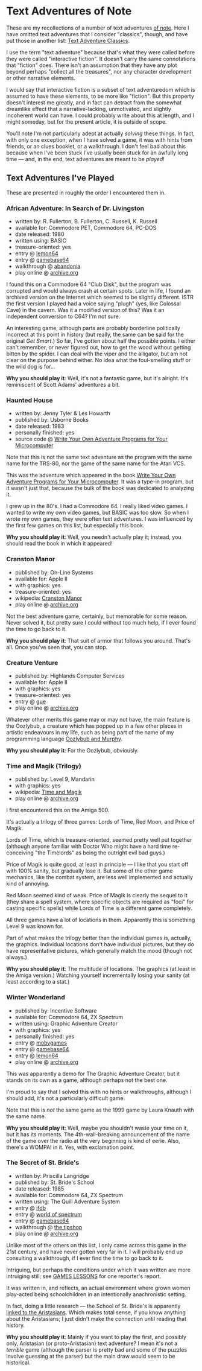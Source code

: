 Text Adventures of Note
=======================

These are my recollections of a number of text adventures
[of note](article/A%20Note%20on%20Items%20of%20Note.md).
Here I have omitted text adventures that I consider "classics", though,
and have put those in another list: [Text Adventure Classics](Text%20Adventure%20Classics.md).

I use the term "text adventure" because that's what they were called
before they were called "interactive fiction".  It doesn't carry the same
connotations that "fiction" does.  There isn't an assumption that
they have any plot beyond perhaps "collect all the treasures", nor any
character development or other narrative elements.

I would say that interactive fiction is a subset of text adventuredom which
is assumed to have these elements, to be more like "fiction".  But this
property doesn't interest me greatly, and in fact can detract from the
somewhat dreamlike effect that a narrative-lacking, unmotivated, and slightly
incoherent world can have.  I could probably write about this at length,
and I might someday, but for the present article, it is outside of scope.

You'll note I'm not particularly adept at actually *solving* these things.
In fact, with only one exception, when I have solved a game, it was with hints
from friends, or an clues booklet, or a walkthrough.  I don't feel bad about
this because when I've been stuck I've usually been stuck for an awfully long
time — and, in the end, text adventures are meant to be *played*!

Text Adventures I've Played
---------------------------

These are presented in roughly the order I encountered them in.

### African Adventure: In Search of Dr. Livingston

*   written by: R. Fullerton, B. Fullerton, C. Russell, K. Russell
*   available for: Commodore PET, Commodore 64, PC-DOS
*   date released: 1980
*   written using: BASIC
*   treasure-oriented: yes
*   entry @ [lemon64](http://www.lemon64.com/?game_id=4076)
*   entry @ [gamebase64](http://www.gb64.com/game.php?id=20259)
*   walkthrough @ [abandonia](http://www.abandonia.com/en/games/842/African+Adventure.html)
*   play online @ [archive.org](https://archive.org/details/AfricanAdventureOrInSearchOfDr.Livingston1997TonyBaechlerAdventureInteractiveFiction)

I found this on a Commodore 64 "Club Disk", but the program was corrupted
and would always crash at certain spots.  Later in life, I found an archived
version on the Internet which seemed to be slightly different.  ISTR the
first version I played had a voice saying "plugh" (yes, like Colossal Cave)
in the cavern.  Was it a modified version of this?  Was it an independent
conversion to C64?  I'm not sure.

An interesting game, although parts are probably borderline
politically incorrect at this point in history (but really, the same can be
said for the original *Get Smart*.)  So far, I've gotten about half the possible
points.  I either can't remember, or never figured out, how to get the wood
without getting bitten by the spider.  I can deal with the viper and the
alligator, but am not clear on the purpose behind either.  No idea what the
foul-smelling stuff or the wild dog is for...

**Why you should play it**: Well, it's not a fantastic game, but it's alright.
It's reminiscent of Scott Adams' adventures a bit.

### Haunted House

*   written by: Jenny Tyler & Les Howarth
*   published by: Usborne Books
*   date released: 1983
*   personally finished: yes
*   source code @ [Write Your Own Adventure Programs for Your Microcomputer](https://drive.google.com/file/d/0Bxv0SsvibDMTYkFJbUswOHFQclE/view)

Note that this is not the same text adventure as the program with the same name
for the TRS-80, nor the game of the same name for the Atari VCS.

This was the adventure which appeared in the book
[Write Your Own Adventure Programs for Your Microcomputer](https://drive.google.com/file/d/0Bxv0SsvibDMTYkFJbUswOHFQclE/view).
It was a type-in program, but it wasn't just that, because the bulk of the book
was dedicated to analyzing it.

I grew up in the 80's.  I had a Commodore 64.  I really liked video games.
I wanted to write my own video games, but BASIC was too slow.  So when I
wrote my own games, they were often text adventures.  I was influenced by
the first few games on this list, but especially this book.

**Why you should play it**: Well, you needn't actually play it; instead, you
should read the book in which it appeared!

### Cranston Manor

*   published by: On-Line Systems
*   available for: Apple II
*   with graphics: yes
*   treasure-oriented: yes
*   wikipedia: [Cranston Manor](https://en.wikipedia.org/wiki/Cranston_Manor)
*   play online @ [archive.org](https://archive.org/details/a2_Cranston_Manor_1981_On_Line_Systems_cr_Black_Bag)

Not the best adventure game, certainly, but memorable for some reason.
Never solved it, but pretty sure I could without too much help, if I ever
found the time to go back to it.

**Why you should play it**: That suit of armor that follows you around.
That's all.  Once you've seen that, you can stop.

### Creature Venture

*   published by: Highlands Computer Services
*   available for: Apple II
*   with graphics: yes
*   treasure-oriented: yes
*   entry @ [gue](http://gue.cgwmuseum.org/galleries/index.php?pub=5&item=25&id=2&key=0)
*   play online @ [archive.org](https://archive.org/details/a2_Creature_Venture_1981_Highland_Computer_Services)

Whatever other merits this game may or may not have, the main feature
is the Oozlybub, a creature which has popped up in a few other places
in artistic endeavours in my life, such as being part of the name of my
programming language [Oozlybub and Murphy](http://catseye.tc/node/Oozlybub_and_Murphy).

**Why you should play it**: For the Oozlybub, obviously.

### Time and Magik (Trilogy)

*   published by: Level 9, Mandarin
*   with graphics: yes
*   wikipedia: [Time and Magik](https://en.wikipedia.org/wiki/Time_and_Magik)
*   play online @ [archive.org](https://archive.org/details/msdos_Time_and_Magik_Trilogy_1983)

I first encountered this on the Amiga 500.

It's actually a trilogy of three games: Lords of Time, Red Moon, and
Price of Magik.

Lords of Time, which is treasure-oriented, seemed pretty well put together
(although anyone familiar with Doctor Who might have a hard time re-conceiving
"the Timelords" as being the outright evil bad guys.)

Price of Magik is quite good, at least in principle — I like that you
start off with 100% sanity, but gradually lose it.  But some of the other
game mechanics, like the combat system, are less well implemented and
actually kind of annoying.

Red Moon seemed kind of weak.  Price of Magik is clearly the sequel to
it (they share a spell system, where specific objects are required as
"foci" for casting specific spells) while Lords of Time is a different game
completely.

All three games have a lot of locations in them.  Apparently this is something
Level 9 was known for.

Part of what makes the trilogy better than the individual games is,
actually, the graphics.  Individual locations don't have individual
pictures, but they do have representative pictures, which generally
match the mood (though not always.)

**Why you should play it**: The multitude of locations.  The graphics
(at least in the Amiga version.)  Watching yourself incrementally losing
your sanity (at least according to a stat.)

### Winter Wonderland

*   published by: Incentive Software
*   available for: Commodore 64, ZX Spectrum
*   written using: Graphic Adventure Creator
*   with graphics: yes
*   personally finished: yes
*   entry @ [mobygames](http://www.mobygames.com/game/winter-wonderland)
*   entry @ [gamebase64](http://www.gb64.com/game.php?id=8624&d=18)
*   entry @ [lemon64](http://www.lemon64.com/?game_id=4076)
*   play online @ [archive.org](https://archive.org/details/zx_Winter_Wonderland_1986_Incentive_Software_a)

This was apparently a demo for The Graphic Adventure Creator,
but it stands on its own as a game, although perhaps not the best one.

I'm proud to say that I solved this with no hints or walkthroughs, although
I should add, it's not a particularly difficult game.

Note that this is *not* the same game as the 1999 game by Laura Knauth
with the same name.

**Why you should play it**: Well, maybe you shouldn't waste your time on
it, but it has its moments.  The 4th-wall-breaking announcement of the name
of the game over the radio at the very beginning is kind of eerie.  Also,
there's a WOMPA! in it.  Yes, with exclamation point.

### The Secret of St. Bride's

*   written by: Priscilla Langridge
*   published by: St. Bride's School
*   date released: 1985
*   available for: Commodore 64, ZX Spectrum
*   written using: The Quill Adventure System
*   entry @ [ifdb](http://ifdb.tads.org/viewgame?id=0vn91xdqo9yeso8u)
*   entry @ [world of spectrum](http://www.worldofspectrum.org/infoseekid.cgi?id=0006951)
*   entry @ [gamebase64](http://www.gb64.com/game.php?id=9845&d=18)
*   walkthrough @ [the tipshop](http://www.the-tipshop.co.uk/cgi-bin/info.pl?wosid=0006951)
*   play online @ [archive.org](https://archive.org/details/zx_Secret_of_St._Brides_The_1985_St._Brides_School_a)

Unlike most of the others on this list, I only came across this game in the
21st century, and have never gotten very far in it.  I will probably end up
consulting a walkthrough, if I ever find the time to go back to it.

Intriguing, but perhaps the conditions under which it was written are
more intruiging still; see [GAMES LESSONS](http://www.crashonline.org.uk/26/stbrides.htm)
for one reporter's report.

It was written in, and reflects, an actual environment where grown women
play-acted being schoolchildren in an intentionally anachronistic setting.

In fact, doing a little research — the School of St. Bride's is apparently
[linked to the Aristasians](http://www.aristasia.net/history.html).
Which makes total sense, if you know anything about the Aristasians;
I just didn't make the connection until reading that history.

**Why you should play it**: Mainly if you want to play the first,
and possibly only, Aristasian (or proto-Aristasian) text adventure?
I mean it's not a *terrible* game (although the parser is pretty bad and
some of the puzzles involve guessing at the parser) but the main draw
would seem to be historical.
